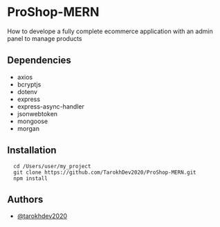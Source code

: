 
# ProShop-MERN

How to develope a fully complete ecommerce application with an admin panel to manage products


## Dependencies

 - axios
 - bcryptjs
 - dotenv
 - express
 - express-async-handler
 - jsonwebtoken
 - mongoose
 - morgan


## Installation

```http
  cd /Users/user/my_project
  git clone https://github.com/TarokhDev2020/ProShop-MERN.git
  npm install
```




## Authors

- [@tarokhdev2020](https://www.github.com/TarokhDev2020)

